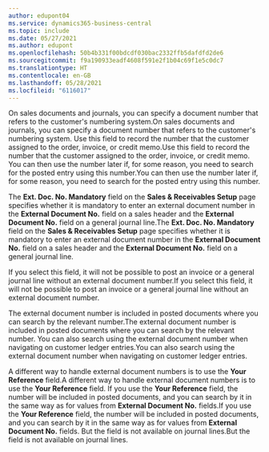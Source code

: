 ```yaml
---
author: edupont04
ms.service: dynamics365-business-central
ms.topic: include
ms.date: 05/27/2021
ms.author: edupont
ms.openlocfilehash: 50b4b331f00bdcdf030bac2332ffb5dafdfd2de6
ms.sourcegitcommit: f9a190933eadf4608f591e2f1b04c69f1e5c0dc7
ms.translationtype: HT
ms.contentlocale: en-GB
ms.lasthandoff: 05/28/2021
ms.locfileid: "6116017"
---
```

<span data-ttu-id="2e29d-101">On sales documents and journals, you can specify a document number that refers to the customer's numbering system.</span><span class="sxs-lookup"><span data-stu-id="2e29d-101">On sales documents and journals, you can specify a document number that refers to the customer's numbering system.</span></span> <!--You can enter a maximum of ten characters, both numbers and letters.--> <span data-ttu-id="2e29d-102">Use this field to record the number that the customer assigned to the order, invoice, or credit memo.</span><span class="sxs-lookup"><span data-stu-id="2e29d-102">Use this field to record the number that the customer assigned to the order, invoice, or credit memo.</span></span> <span data-ttu-id="2e29d-103">You can then use the number later if, for some reason, you need to search for the posted entry using this number.</span><span class="sxs-lookup"><span data-stu-id="2e29d-103">You can then use the number later if, for some reason, you need to search for the posted entry using this number.</span></span>  

<span data-ttu-id="2e29d-104">The **Ext. Doc. No. Mandatory** field on the **Sales & Receivables Setup** page specifies whether it is mandatory to enter an external document number in the **External Document No.** field on a sales header and the **External Document No.** field on a general journal line.</span><span class="sxs-lookup"><span data-stu-id="2e29d-104">The **Ext. Doc. No. Mandatory** field on the **Sales & Receivables Setup** page specifies whether it is mandatory to enter an external document number in the **External Document No.** field on a sales header and the **External Document No.** field on a general journal line.</span></span>

<span data-ttu-id="2e29d-105">If you select this field, it will not be possible to post an invoice or a general journal line without an external document number.</span><span class="sxs-lookup"><span data-stu-id="2e29d-105">If you select this field, it will not be possible to post an invoice or a general journal line without an external document number.</span></span>

<span data-ttu-id="2e29d-106">The external document number is included in posted documents where you can search by the relevant number.</span><span class="sxs-lookup"><span data-stu-id="2e29d-106">The external document number is included in posted documents where you can search by the relevant number.</span></span> <span data-ttu-id="2e29d-107">You can also search using the external document number when navigating on customer ledger entries.</span><span class="sxs-lookup"><span data-stu-id="2e29d-107">You can also search using the external document number when navigating on customer ledger entries.</span></span>

<span data-ttu-id="2e29d-108">A different way to handle external document numbers is to use the **Your Reference** field.</span><span class="sxs-lookup"><span data-stu-id="2e29d-108">A different way to handle external document numbers is to use the **Your Reference** field.</span></span> <span data-ttu-id="2e29d-109">If you use the **Your Reference** field, the number will be included in posted documents, and you can search by it in the same way as for values from **External Document No.** fields.</span><span class="sxs-lookup"><span data-stu-id="2e29d-109">If you use the **Your Reference** field, the number will be included in posted documents, and you can search by it in the same way as for values from **External Document No.** fields.</span></span> <span data-ttu-id="2e29d-110">But the field is not available on journal lines.</span><span class="sxs-lookup"><span data-stu-id="2e29d-110">But the field is not available on journal lines.</span></span>
